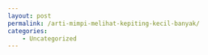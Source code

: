 ```yaml
---
layout: post
permalink: /arti-mimpi-melihat-kepiting-kecil-banyak/
categories:
    - Uncategorized
---
```


